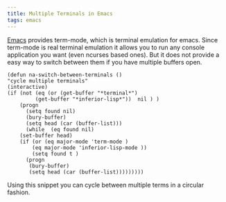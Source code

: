 ```yaml
---
title: Multiple Terminals in Emacs
tags: emacs
---
```



[Emacs](http://www.gnu.org/software/emacs/) provides term-mode, 
which is terminal emulation for emacs. Since
term-mode is real terminal emulation it allows you to run any console
application you want (even ncurses based ones). But it does not provide
a easy way to switch between them if you have multiple buffers open.

    (defun na-switch-between-terminals () 
    "cycle multiple terminals"
    (interactive)
    (if (not (eq (or (get-buffer "*terminal*") 
		     (get-buffer "*inferior-lisp*"))  nil ) )
        (progn     
          (setq found nil)
          (bury-buffer)
          (setq head (car (buffer-list)))      
          (while  (eq found nil)	
	    (set-buffer head)	
	    (if (or (eq major-mode 'term-mode ) 
		    (eq major-mode 'inferior-lisp-mode ))
	        (setq found t )
	      (progn
	       (bury-buffer)
	       (setq head (car (buffer-list)))))))))

Using this snippet you can cycle between multiple terms in a circular
fashion.

